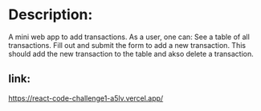 # Description:
A mini web app to add transactions. As a user, one can:
See a table of all transactions.
 Fill out and submit the form to add a new transaction. This should add the new transaction to the table and akso delete a transaction.

## link:

https://react-code-challenge1-a5lv.vercel.app/
